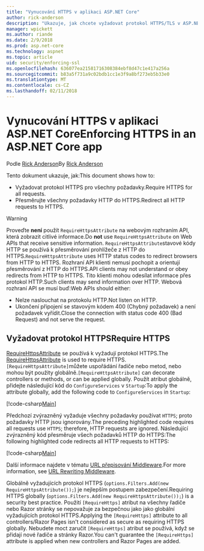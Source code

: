 ```yaml
---
title: "Vynucování HTTPS v aplikaci ASP.NET Core"
author: rick-anderson
description: "Ukazuje, jak chcete vyžadovat protokol HTTPS/TLS v ASP.NET Core webové aplikace."
manager: wpickett
ms.author: riande
ms.date: 2/9/2018
ms.prod: asp.net-core
ms.technology: aspnet
ms.topic: article
uid: security/enforcing-ssl
ms.openlocfilehash: 636077ea21581716308384ebf8d47c1e417a256a
ms.sourcegitcommit: b83a5f731a9c02bdb1cc1e3f9a8bf273eb5b33e0
ms.translationtype: MT
ms.contentlocale: cs-CZ
ms.lasthandoff: 02/11/2018
---
```

# <a name="enforcing-https-in-an-aspnet-core-app"></a><span data-ttu-id="a34f4-103">Vynucování HTTPS v aplikaci ASP.NET Core</span><span class="sxs-lookup"><span data-stu-id="a34f4-103">Enforcing HTTPS in an ASP.NET Core app</span></span>

<span data-ttu-id="a34f4-104">Podle [Rick Anderson](https://twitter.com/RickAndMSFT)</span><span class="sxs-lookup"><span data-stu-id="a34f4-104">By [Rick Anderson](https://twitter.com/RickAndMSFT)</span></span>

<span data-ttu-id="a34f4-105">Tento dokument ukazuje, jak:</span><span class="sxs-lookup"><span data-stu-id="a34f4-105">This document shows how to:</span></span>

- <span data-ttu-id="a34f4-106">Vyžadovat protokol HTTPS pro všechny požadavky.</span><span class="sxs-lookup"><span data-stu-id="a34f4-106">Require HTTPS for all requests.</span></span>
- <span data-ttu-id="a34f4-107">Přesměrujte všechny požadavky HTTP do HTTPS.</span><span class="sxs-lookup"><span data-stu-id="a34f4-107">Redirect all HTTP requests to HTTPS.</span></span>

> [!WARNING]
> <span data-ttu-id="a34f4-108">Proveďte **není** použít `RequireHttpsAttribute` na webovým rozhraním API, která zobrazit citlivé informace.</span><span class="sxs-lookup"><span data-stu-id="a34f4-108">Do **not** use `RequireHttpsAttribute` on Web APIs that receive sensitive information.</span></span> <span data-ttu-id="a34f4-109">`RequireHttpsAttribute`stavové kódy HTTP se používá k přesměrování prohlížeče z HTTP do HTTPS.</span><span class="sxs-lookup"><span data-stu-id="a34f4-109">`RequireHttpsAttribute` uses HTTP status codes to redirect browsers from HTTP to HTTPS.</span></span> <span data-ttu-id="a34f4-110">Rozhraní API klienti nemusí pochopit a orientují přesměrování z HTTP do HTTPS.</span><span class="sxs-lookup"><span data-stu-id="a34f4-110">API clients may not understand or obey redirects from HTTP to HTTPS.</span></span> <span data-ttu-id="a34f4-111">Tito klienti mohou odesílat informace přes protokol HTTP.</span><span class="sxs-lookup"><span data-stu-id="a34f4-111">Such clients may send information over HTTP.</span></span> <span data-ttu-id="a34f4-112">Webová rozhraní API se musí buď:</span><span class="sxs-lookup"><span data-stu-id="a34f4-112">Web APIs should either:</span></span>
>
>* <span data-ttu-id="a34f4-113">Nelze naslouchat na protokolu HTTP.</span><span class="sxs-lookup"><span data-stu-id="a34f4-113">Not listen on HTTP.</span></span>
>* <span data-ttu-id="a34f4-114">Ukončení připojení se stavovým kódem 400 (Chybný požadavek) a není požadavek vyřídit.</span><span class="sxs-lookup"><span data-stu-id="a34f4-114">Close the connection with status code 400 (Bad Request) and not serve the request.</span></span>

## <a name="require-https"></a><span data-ttu-id="a34f4-115">Vyžadovat protokol HTTPS</span><span class="sxs-lookup"><span data-stu-id="a34f4-115">Require HTTPS</span></span>

<span data-ttu-id="a34f4-116">[RequireHttpsAttribute](/dotnet/api/Microsoft.AspNetCore.Mvc.RequireHttpsAttribute) se používá k vyžadují protokol HTTPS.</span><span class="sxs-lookup"><span data-stu-id="a34f4-116">The [RequireHttpsAttribute](/dotnet/api/Microsoft.AspNetCore.Mvc.RequireHttpsAttribute) is used to require HTTPS.</span></span> <span data-ttu-id="a34f4-117">`[RequireHttpsAttribute]`můžete uspořádání řadiče nebo metod, nebo mohou být použity globálně.</span><span class="sxs-lookup"><span data-stu-id="a34f4-117">`[RequireHttpsAttribute]` can decorate controllers or methods, or can be applied globally.</span></span> <span data-ttu-id="a34f4-118">Použít atribut globálně, přidejte následující kód do `ConfigureServices` v `Startup`:</span><span class="sxs-lookup"><span data-stu-id="a34f4-118">To apply the attribute globally, add the following code to `ConfigureServices` in `Startup`:</span></span>

[!code-csharp[Main](authentication/accconfirm/sample/WebApp1/Startup.cs?name=snippet2&highlight=4-999)]

<span data-ttu-id="a34f4-119">Předchozí zvýrazněný vyžaduje všechny požadavky používat `HTTPS`; proto požadavky HTTP jsou ignorovány.</span><span class="sxs-lookup"><span data-stu-id="a34f4-119">The preceding highlighted code requires all requests use `HTTPS`; therefore, HTTP requests are ignored.</span></span> <span data-ttu-id="a34f4-120">Následující zvýrazněný kód přesměruje všech požadavků HTTP do HTTPS:</span><span class="sxs-lookup"><span data-stu-id="a34f4-120">The following highlighted code redirects all HTTP requests to HTTPS:</span></span>

[!code-csharp[Main](authentication/accconfirm/sample/WebApp1/Startup.cs?name=snippet_AddRedirectToHttps&highlight=7-999)]

<span data-ttu-id="a34f4-121">Další informace najdete v tématu [URL přepisování Middleware](xref:fundamentals/url-rewriting).</span><span class="sxs-lookup"><span data-stu-id="a34f4-121">For more information, see [URL Rewriting Middleware](xref:fundamentals/url-rewriting).</span></span>

<span data-ttu-id="a34f4-122">Globálně vyžadujících protokol HTTPS (`options.Filters.Add(new RequireHttpsAttribute());`) je nejlepším postupem zabezpečení.</span><span class="sxs-lookup"><span data-stu-id="a34f4-122">Requiring HTTPS globally (`options.Filters.Add(new RequireHttpsAttribute());`) is a security best practice.</span></span> <span data-ttu-id="a34f4-123">Použití `[RequireHttps]` atribut na všechny řadiče nebo Razor stránky se nepovažuje za bezpečnou jako jako globální vyžadujících protokol HTTPS.</span><span class="sxs-lookup"><span data-stu-id="a34f4-123">Applying the `[RequireHttps]` attribute to all controllers/Razor Pages isn't considered as secure as requiring HTTPS globally.</span></span> <span data-ttu-id="a34f4-124">Nebudete moct zaručit `[RequireHttps]` atribut se používá, když se přidají nové řadiče a stránky Razor.</span><span class="sxs-lookup"><span data-stu-id="a34f4-124">You can't guarantee the `[RequireHttps]` attribute is applied when new controllers and Razor Pages are added.</span></span>